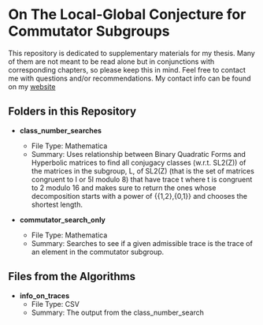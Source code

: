 # On The Local-Global Conjecture for Commutator Subgroups
This repository is dedicated to supplementary materials for my thesis. Many of them are not meant to be read alone but in conjunctions with corresponding chapters, so please keep this in mind.  Feel free to contact me with questions and/or recommendations. My contact info can be found on my [website](https://sites.math.rutgers.edu/~bl481/)

## Folders in this Repository
* **class_number_searches**
  - File Type: Mathematica
  - Summary: Uses relationship between Binary Quadratic Forms and Hyperbolic matrices to find all conjugacy classes (w.r.t. SL2(Z)) of the matrices in the subgroup, L, of SL2(Z) (that is the set of matrices congruent to I or 5I modulo 8) that have trace t where t is congruent to 2 modulo 16 and makes sure to return the ones whose decomposition starts with a power of {{1,2},{0,1}} and chooses the shortest length.
  
* **commutator_search_only**
  - File Type: Mathematica
  - Summary: Searches to see if a given admissible trace is the trace of an element in the commutator subgroup.
 
 
## Files from the Algorithms
* **info_on_traces**
  - File Type: CSV
  - Summary: The output from the class_number_search
